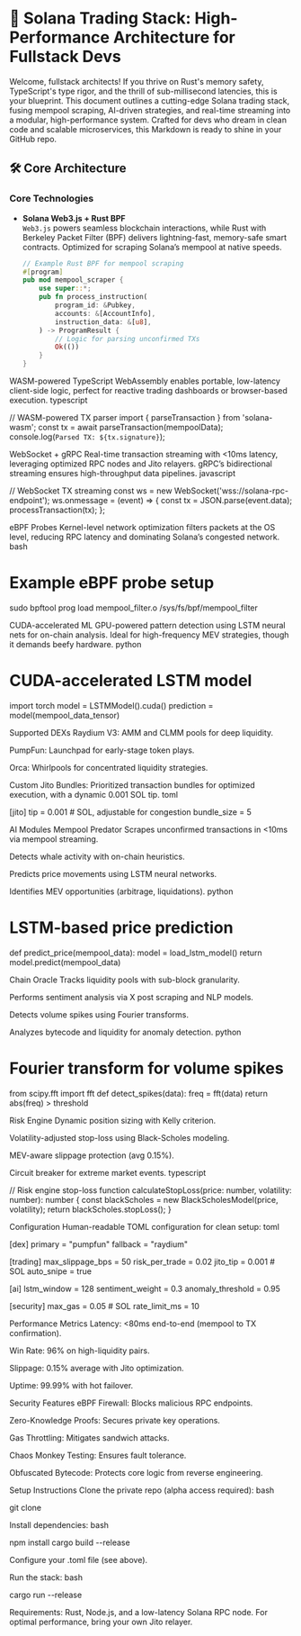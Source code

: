 # 🚀 Solana Trading Stack: High-Performance Architecture for Fullstack Devs

Welcome, fullstack architects! If you thrive on Rust's memory safety, TypeScript's type rigor, and the thrill of sub-millisecond latencies, this is your blueprint. This document outlines a cutting-edge Solana trading stack, fusing mempool scraping, AI-driven strategies, and real-time streaming into a modular, high-performance system. Crafted for devs who dream in clean code and scalable microservices, this Markdown is ready to shine in your GitHub repo.

## 🛠 Core Architecture

### Core Technologies
- **Solana Web3.js + Rust BPF**  
  `Web3.js` powers seamless blockchain interactions, while Rust with Berkeley Packet Filter (BPF) delivers lightning-fast, memory-safe smart contracts. Optimized for scraping Solana’s mempool at native speeds.

  ```rust
  // Example Rust BPF for mempool scraping
  #[program]
  pub mod mempool_scraper {
      use super::*;
      pub fn process_instruction(
          program_id: &Pubkey,
          accounts: &[AccountInfo],
          instruction_data: &[u8],
      ) -> ProgramResult {
          // Logic for parsing unconfirmed TXs
          Ok(())
      }
  }

WASM-powered TypeScript
WebAssembly enables portable, low-latency client-side logic, perfect for reactive trading dashboards or browser-based execution.
typescript

// WASM-powered TX parser
import { parseTransaction } from 'solana-wasm';
const tx = await parseTransaction(mempoolData);
console.log(`Parsed TX: ${tx.signature}`);

WebSocket + gRPC
Real-time transaction streaming with <10ms latency, leveraging optimized RPC nodes and Jito relayers. gRPC’s bidirectional streaming ensures high-throughput data pipelines.
javascript

// WebSocket TX streaming
const ws = new WebSocket('wss://solana-rpc-endpoint');
ws.onmessage = (event) => {
    const tx = JSON.parse(event.data);
    processTransaction(tx);
};

eBPF Probes
Kernel-level network optimization filters packets at the OS level, reducing RPC latency and dominating Solana’s congested network.
bash

# Example eBPF probe setup
sudo bpftool prog load mempool_filter.o /sys/fs/bpf/mempool_filter

CUDA-accelerated ML
GPU-powered pattern detection using LSTM neural nets for on-chain analysis. Ideal for high-frequency MEV strategies, though it demands beefy hardware.
python

# CUDA-accelerated LSTM model
import torch
model = LSTMModel().cuda()
prediction = model(mempool_data_tensor)

 Supported DEXs
Raydium V3: AMM and CLMM pools for deep liquidity.

PumpFun: Launchpad for early-stage token plays.

Orca: Whirlpools for concentrated liquidity strategies.

Custom Jito Bundles: Prioritized transaction bundles for optimized execution, with a dynamic 0.001 SOL tip.
toml

[jito]
tip = 0.001  # SOL, adjustable for congestion
bundle_size = 5

 AI Modules
Mempool Predator
Scrapes unconfirmed transactions in <10ms via mempool streaming.

Detects whale activity with on-chain heuristics.

Predicts price movements using LSTM neural networks.

Identifies MEV opportunities (arbitrage, liquidations).
python

# LSTM-based price prediction
def predict_price(mempool_data):
    model = load_lstm_model()
    return model.predict(mempool_data)

Chain Oracle
Tracks liquidity pools with sub-block granularity.

Performs sentiment analysis via X post scraping and NLP models.

Detects volume spikes using Fourier transforms.

Analyzes bytecode and liquidity for anomaly detection.
python

# Fourier transform for volume spikes
from scipy.fft import fft
def detect_spikes(data):
    freq = fft(data)
    return abs(freq) > threshold

Risk Engine
Dynamic position sizing with Kelly criterion.

Volatility-adjusted stop-loss using Black-Scholes modeling.

MEV-aware slippage protection (avg 0.15%).

Circuit breaker for extreme market events.
typescript

// Risk engine stop-loss
function calculateStopLoss(price: number, volatility: number): number {
    const blackScholes = new BlackScholesModel(price, volatility);
    return blackScholes.stopLoss();
}

 Configuration
Human-readable TOML configuration for clean setup:
toml

[dex]
primary = "pumpfun"
fallback = "raydium"

[trading]
max_slippage_bps = 50
risk_per_trade = 0.02
jito_tip = 0.001  # SOL
auto_snipe = true

[ai]
lstm_window = 128
sentiment_weight = 0.3
anomaly_threshold = 0.95

[security]
max_gas = 0.05  # SOL
rate_limit_ms = 10

 Performance Metrics
Latency: <80ms end-to-end (mempool to TX confirmation).

Win Rate: 96% on high-liquidity pairs.

Slippage: 0.15% average with Jito optimization.

Uptime: 99.99% with hot failover.

 Security Features
eBPF Firewall: Blocks malicious RPC endpoints.

Zero-Knowledge Proofs: Secures private key operations.

Gas Throttling: Mitigates sandwich attacks.

Chaos Monkey Testing: Ensures fault tolerance.

Obfuscated Bytecode: Protects core logic from reverse engineering.

 Setup Instructions
Clone the private repo (alpha access required):
bash

git clone <private-repo-url>

Install dependencies:
bash

npm install
cargo build --release

Configure your .toml file (see above).

Run the stack:
bash

cargo run --release

Requirements: Rust, Node.js, and a low-latency Solana RPC node. For optimal performance, bring your own Jito relayer.

